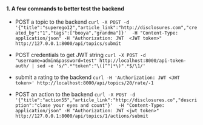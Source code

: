 #### 1. A few commands to better test the backend
* POST a topic to the backend `curl -X POST -d '{"title":"superego12","article_link":"http://disclosures.com","created_by":"1","tags":["booya","grandma"]}'  -H "Content-Type: application/json" -H "Authorization: JWT  <JWT token>" http://127.0.0.1:8000/api/topics/submit`

* POST credentials to get JWT string `curl -X POST -d "username=admin&password=test" http://localhost:8000/api-token-auth/ | sed -e 's/^.*"token":"\([^"]*\)".*$/\1/'`

* submit a rating to the backend `curl -H 'Authorization: JWT <JWT token>' http://localhost:8000/api/topics/20/rate/-1`

* POST an action to the backend `curl -X POST -d '{"title":"action55","article_link":"http://disclosures.co","description":"close your eyes and count"}'  -H "Content-Type: application/json" -H "Authorization: JWT <jwt token>" http://127.0.0.1:8000/api/topics/1/actions/submit`
